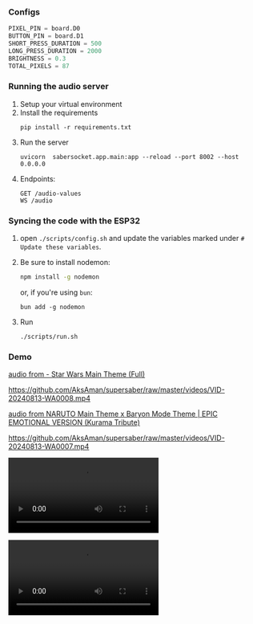 ### Configs

```python
PIXEL_PIN = board.D0
BUTTON_PIN = board.D1
SHORT_PRESS_DURATION = 500
LONG_PRESS_DURATION = 2000
BRIGHTNESS = 0.3
TOTAL_PIXELS = 87
```

### Running the audio server

1. Setup your virtual environment
2. Install the requirements
   ```
   pip install -r requirements.txt
   ```
3. Run the server
   ```
   uvicorn  sabersocket.app.main:app --reload --port 8002 --host 0.0.0.0
   ```
4. Endpoints:
   ```
   GET /audio-values
   WS /audio
   ```

### Syncing the code with the ESP32

1.  open `./scripts/config.sh` and update the variables marked under `# Update these variables`.
2.  Be sure to install nodemon:

    ```bash
    npm install -g nodemon
    ```

    or, if you're using `bun`:

    ```
    bun add -g nodemon
    ```

3.  Run
    ```
    ./scripts/run.sh
    ```

### Demo

[audio from - Star Wars Main Theme (Full)](https://www.youtube.com/watch?v=_D0ZQPqeJkk&pp=ygUPc3RhciB3YXJzIG11c2lj)

https://github.com/AksAman/supersaber/raw/master/videos/VID-20240813-WA0008.mp4

[audio from NARUTO Main Theme x Baryon Mode Theme | EPIC EMOTIONAL VERSION (Kurama Tribute)
](https://www.youtube.com/watch?v=IApTa7uaWCU)

https://github.com/AksAman/supersaber/raw/master/videos/VID-20240813-WA0007.mp4

<video controls src="https://raw.githubusercontent.com/AksAman/supersaber/master/videos/VID-20240813-WA0008.mp4" title="Title"></video>

<video controls src="https://raw.githubusercontent.com/AksAman/supersaber/master/videos/VID-20240813-WA0007.mp4" title="Title"></video>
